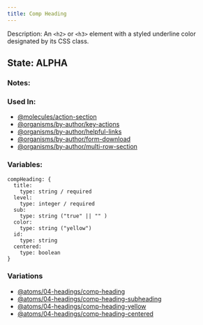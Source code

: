 ```yaml
---
title: Comp Heading
---
```

Description: An `<h2>` or `<h3>` element with a styled underline color designated by its CSS class.

## State: ALPHA

### Notes:


### Used In:
- [@molecules/action-section](/?p=molecules-action-section)
- [@organisms/by-author/key-actions](/?p=organisms-key-actions)
- [@organisms/by-author/helpful-links](/?p=organisms-helpful-links)
- [@organisms/by-author/form-download](/?p=organisms-form-download)
- [@organisms/by-author/multi-row-section](/?p=organisms-multi-row-section)

### Variables:
~~~
compHeading: {
  title:
    type: string / required
  level:
    type: integer / required
  sub:
    type: string ("true" || "" )
  color:
    type: string ("yellow")
  id:
    type: string
  centered:
    type: boolean
}
~~~

### Variations
- [@atoms/04-headings/comp-heading](/?p=atoms-comp-heading)
- [@atoms/04-headings/comp-heading-subheading](/?p=atoms-comp-heading-subheading)
- [@atoms/04-headings/comp-heading-yellow](/?p=atoms-comp-heading-yellow)
- [@atoms/04-headings/comp-heading-centered](/?p=atoms-comp-heading-centered)
